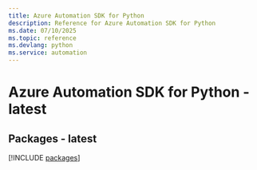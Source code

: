 ```yaml
---
title: Azure Automation SDK for Python
description: Reference for Azure Automation SDK for Python
ms.date: 07/10/2025
ms.topic: reference
ms.devlang: python
ms.service: automation
---
```

# Azure Automation SDK for Python - latest
## Packages - latest
[!INCLUDE [packages](automation-index.md)]